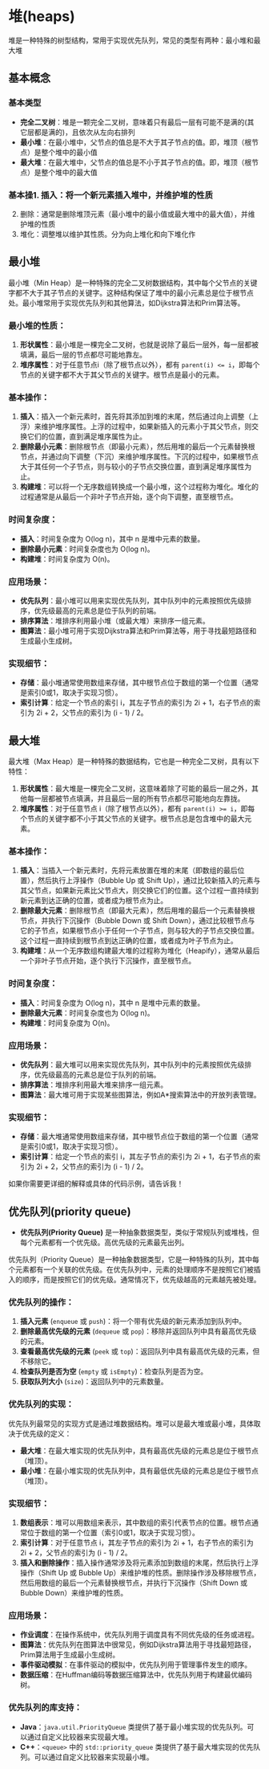# 堆(heaps)
堆是一种特殊的树型结构，常用于实现优先队列，常见的类型有两种：最小堆和最大堆
## 基本概念
### 基本类型
- **完全二叉树**：堆是一颗完全二叉树，意味着只有最后一层有可能不是满的(其它层都是满的)，且依次从左向右排列
- **最小堆**：在最小堆中，父节点的值总是不大于其子节点的值。即，堆顶（根节点）是整个堆中的最小值
- **最大堆**：在最大堆中，父节点的值总是不小于其子节点的值。即，堆顶（根节点）是整个堆中的最大值
### 基本操1. 插入：将一个新元素插入堆中，并维护堆的性质
2. 删除：通常是删除堆顶元素（最小堆中的最小值或最大堆中的最大值），并维护堆的性质
3. 堆化：调整堆以维护其性质。分为向上堆化和向下堆化作


## 最小堆
最小堆（Min Heap）是一种特殊的完全二叉树数据结构，其中每个父节点的关键字都不大于其子节点的关键字。这种结构保证了堆中的最小元素总是位于根节点处。最小堆常用于实现优先队列和其他算法，如Dijkstra算法和Prim算法等。

### 最小堆的性质：

1. **形状属性**：最小堆是一棵完全二叉树，也就是说除了最后一层外，每一层都被填满，最后一层的节点都尽可能地靠左。
2. **堆序属性**：对于任意节点i（除了根节点以外），都有 `parent(i) <= i`，即每个节点的关键字都不大于其父节点的关键字。根节点是最小的元素。

### 基本操作：

1. **插入**：插入一个新元素时，首先将其添加到堆的末尾，然后通过向上调整（上浮）来维护堆序属性。上浮的过程中，如果新插入的元素小于其父节点，则交换它们的位置，直到满足堆序属性为止。
2. **删除最小元素**：删除根节点（即最小元素），然后用堆的最后一个元素替换根节点，并通过向下调整（下沉）来维护堆序属性。下沉的过程中，如果根节点大于其任何一个子节点，则与较小的子节点交换位置，直到满足堆序属性为止。
3. **构建堆**：可以将一个无序数组转换成一个最小堆，这个过程称为堆化。堆化的过程通常是从最后一个非叶子节点开始，逐个向下调整，直至根节点。

### 时间复杂度：

- **插入**：时间复杂度为 O(log n)，其中 n 是堆中元素的数量。
- **删除最小元素**：时间复杂度也为 O(log n)。
- **构建堆**：时间复杂度为 O(n)。

### 应用场景：

- **优先队列**：最小堆可以用来实现优先队列，其中队列中的元素按照优先级排序，优先级最高的元素总是位于队列的前端。
- **排序算法**：堆排序利用最小堆（或最大堆）来排序一组元素。
- **图算法**：最小堆可用于实现Dijkstra算法和Prim算法等，用于寻找最短路径和生成最小生成树。

### 实现细节：

- **存储**：最小堆通常使用数组来存储，其中根节点位于数组的第一个位置（通常是索引0或1，取决于实现习惯）。
- **索引计算**：给定一个节点的索引 i，其左子节点的索引为 2i + 1，右子节点的索引为 2i + 2，父节点的索引为 (i - 1) / 2。

## 最大堆
最大堆（Max Heap）是一种特殊的数据结构，它也是一种完全二叉树，具有以下特性：

1. **形状属性**：最大堆是一棵完全二叉树，这意味着除了可能的最后一层之外，其他每一层都被节点填满，并且最后一层的所有节点都尽可能地向左靠拢。
2. **堆序属性**：对于任意节点 i（除了根节点以外），都有 `parent(i) >= i`，即每个节点的关键字都不小于其父节点的关键字。根节点总是包含堆中的最大元素。

### 基本操作：

1. **插入**：当插入一个新元素时，先将元素放置在堆的末尾（即数组的最后位置），然后执行上浮操作（Bubble Up 或 Shift Up），通过比较新插入的元素与其父节点，如果新元素比父节点大，则交换它们的位置。这个过程一直持续到新元素到达正确的位置，或者成为根节点为止。
2. **删除最大元素**：删除根节点（即最大元素），然后用堆的最后一个元素替换根节点，并执行下沉操作（Bubble Down 或 Shift Down），通过比较根节点与它的子节点，如果根节点小于任何一个子节点，则与较大的子节点交换位置。这个过程一直持续到根节点到达正确的位置，或者成为叶子节点为止。
3. **构建堆**：从一个无序数组构建最大堆的过程称为堆化（Heapify），通常从最后一个非叶子节点开始，逐个执行下沉操作，直至根节点。

### 时间复杂度：

- **插入**：时间复杂度为 O(log n)，其中 n 是堆中元素的数量。
- **删除最大元素**：时间复杂度也为 O(log n)。
- **构建堆**：时间复杂度为 O(n)。

### 应用场景：

- **优先队列**：最大堆可以用来实现优先队列，其中队列中的元素按照优先级排序，优先级最高的元素总是位于队列的前端。
- **排序算法**：堆排序利用最大堆来排序一组元素。
- **图算法**：最大堆可用于实现某些图算法，例如A*搜索算法中的开放列表管理。

### 实现细节：

- **存储**：最大堆通常使用数组来存储，其中根节点位于数组的第一个位置（通常是索引0或1，取决于实现习惯）。
- **索引计算**：给定一个节点的索引 i，其左子节点的索引为 2i + 1，右子节点的索引为 2i + 2，父节点的索引为 (i - 1) / 2。

如果你需要更详细的解释或具体的代码示例，请告诉我！

## 优先队列(priority queue)
- **优先队列(Priority Queue)** 是一种抽象数据类型，类似于常规队列或堆栈，但每个元素都有一个优先级。高优先级的元素最先出列。

优先队列（Priority Queue）是一种抽象数据类型，它是一种特殊的队列，其中每个元素都有一个关联的优先级。在优先队列中，元素的处理顺序不是按照它们被插入的顺序，而是按照它们的优先级。通常情况下，优先级越高的元素越先被处理。

### 优先队列的操作：

1. **插入元素** (`enqueue` 或 `push`)：将一个带有优先级的新元素添加到队列中。
2. **删除最高优先级的元素** (`dequeue` 或 `pop`)：移除并返回队列中具有最高优先级的元素。
3. **查看最高优先级的元素** (`peek` 或 `top`)：返回队列中具有最高优先级的元素，但不移除它。
4. **检查队列是否为空** (`empty` 或 `isEmpty`)：检查队列是否为空。
5. **获取队列大小** (`size`)：返回队列中的元素数量。

### 优先队列的实现：

优先队列最常见的实现方式是通过堆数据结构。堆可以是最大堆或最小堆，具体取决于优先级的定义：

- **最大堆**：在最大堆实现的优先队列中，具有最高优先级的元素总是位于根节点（堆顶）。
- **最小堆**：在最小堆实现的优先队列中，具有最低优先级的元素总是位于根节点（堆顶）。

### 实现细节：

1. **数组表示**：堆可以用数组来表示，其中数组的索引代表节点的位置。根节点通常位于数组的第一个位置（索引0或1，取决于实现习惯）。
2. **索引计算**：对于任意节点 i，其左子节点的索引为 2i + 1，右子节点的索引为 2i + 2，父节点的索引为 (i - 1) / 2。
3. **插入和删除操作**：插入操作通常涉及将元素添加到数组的末尾，然后执行上浮操作（Shift Up 或 Bubble Up）来维护堆的性质。删除操作涉及移除根节点，然后用数组的最后一个元素替换根节点，并执行下沉操作（Shift Down 或 Bubble Down）来维护堆的性质。

### 应用场景：

- **作业调度**：在操作系统中，优先队列用于调度具有不同优先级的任务或进程。
- **图算法**：优先队列在图算法中很常见，例如Dijkstra算法用于寻找最短路径，Prim算法用于生成最小生成树。
- **事件驱动模拟**：在事件驱动的模拟中，优先队列用于管理事件发生的顺序。
- **数据压缩**：在Huffman编码等数据压缩算法中，优先队列用于构建最优编码树。

### 优先队列的库支持：

- **Java**：`java.util.PriorityQueue` 类提供了基于最小堆实现的优先队列。可以通过自定义比较器来实现最大堆。
- **C++**：`<queue>` 中的 `std::priority_queue` 类提供了基于最大堆实现的优先队列。可以通过自定义比较器来实现最小堆。
